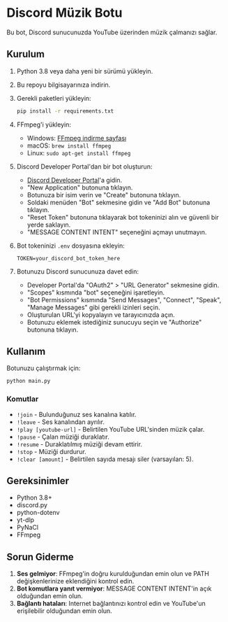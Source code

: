 # Discord Müzik Botu

Bu bot, Discord sunucunuzda YouTube üzerinden müzik çalmanızı sağlar.

## Kurulum

1. Python 3.8 veya daha yeni bir sürümü yükleyin.
2. Bu repoyu bilgisayarınıza indirin.
3. Gerekli paketleri yükleyin:
   ```bash
   pip install -r requirements.txt
   ```
4. FFmpeg'i yükleyin:
   - Windows: [FFmpeg indirme sayfası](https://ffmpeg.org/download.html)
   - macOS: `brew install ffmpeg`
   - Linux: `sudo apt-get install ffmpeg`

5. Discord Developer Portal'dan bir bot oluşturun:
   - [Discord Developer Portal](https://discord.com/developers/applications)'a gidin.
   - "New Application" butonuna tıklayın.
   - Botunuza bir isim verin ve "Create" butonuna tıklayın.
   - Soldaki menüden "Bot" sekmesine gidin ve "Add Bot" butonuna tıklayın.
   - "Reset Token" butonuna tıklayarak bot tokeninizi alın ve güvenli bir yerde saklayın.
   - "MESSAGE CONTENT INTENT" seçeneğini açmayı unutmayın.

6. Bot tokeninizi `.env` dosyasına ekleyin:
   ```
   TOKEN=your_discord_bot_token_here
   ```

7. Botunuzu Discord sunucunuza davet edin:
   - Developer Portal'da "OAuth2" > "URL Generator" sekmesine gidin.
   - "Scopes" kısmında "bot" seçeneğini işaretleyin.
   - "Bot Permissions" kısmında "Send Messages", "Connect", "Speak", "Manage Messages" gibi gerekli izinleri seçin.
   - Oluşturulan URL'yi kopyalayın ve tarayıcınızda açın.
   - Botunuzu eklemek istediğiniz sunucuyu seçin ve "Authorize" butonuna tıklayın.

## Kullanım

Botunuzu çalıştırmak için:
```bash
python main.py
```

### Komutlar

- `!join` - Bulunduğunuz ses kanalına katılır.
- `!leave` - Ses kanalından ayrılır.
- `!play [youtube-url]` - Belirtilen YouTube URL'sinden müzik çalar.
- `!pause` - Çalan müziği duraklatır.
- `!resume` - Duraklatılmış müziği devam ettirir.
- `!stop` - Müziği durdurur.
- `!clear [amount]` - Belirtilen sayıda mesajı siler (varsayılan: 5).

## Gereksinimler

- Python 3.8+
- discord.py
- python-dotenv
- yt-dlp
- PyNaCl
- FFmpeg

## Sorun Giderme

1. **Ses gelmiyor**: FFmpeg'in doğru kurulduğundan emin olun ve PATH değişkenlerinize eklendiğini kontrol edin.
2. **Bot komutlara yanıt vermiyor**: MESSAGE CONTENT INTENT'in açık olduğundan emin olun.
3. **Bağlantı hataları**: Internet bağlantınızı kontrol edin ve YouTube'un erişilebilir olduğundan emin olun. 